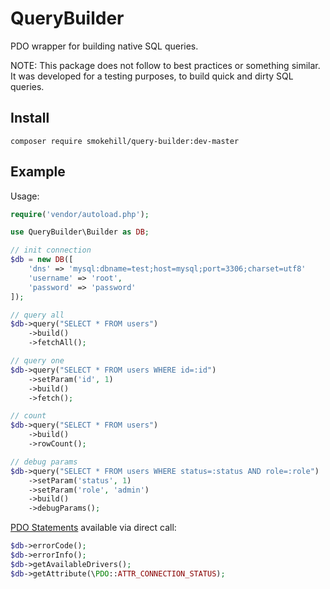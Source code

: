 # QueryBuilder

PDO wrapper for building native SQL queries.

NOTE: This package does not follow to best practices or something similar. It was developed for a testing purposes, to build quick and dirty SQL queries.

## Install

```
composer require smokehill/query-builder:dev-master
```

## Example

Usage:

```php
require('vendor/autoload.php');

use QueryBuilder\Builder as DB;

// init connection
$db = new DB([
    'dns' => 'mysql:dbname=test;host=mysql;port=3306;charset=utf8'
    'username' => 'root',
    'password' => 'password'
]);

// query all
$db->query("SELECT * FROM users")
    ->build()
    ->fetchAll();

// query one
$db->query("SELECT * FROM users WHERE id=:id")
    ->setParam('id', 1)
    ->build()
    ->fetch();

// count
$db->query("SELECT * FROM users")
    ->build()
    ->rowCount();

// debug params
$db->query("SELECT * FROM users WHERE status=:status AND role=:role")
    ->setParam('status', 1)
    ->setParam('role', 'admin')
    ->build()
    ->debugParams();
```

[PDO Statements](https://www.php.net/manual/en/class.pdo.php) available via direct call:

```php
$db->errorCode();
$db->errorInfo();
$db->getAvailableDrivers();
$db->getAttribute(\PDO::ATTR_CONNECTION_STATUS);
```